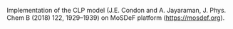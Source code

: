Implementation of the CLP model (J.E. Condon and A. Jayaraman,  J. Phys. Chem B (2018) 122, 1929–1939) on MoSDeF platform (https://mosdef.org).


